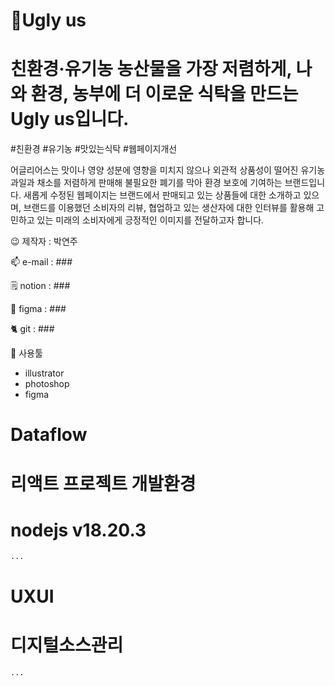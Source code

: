 # 🌾Ugly us

# 친환경·유기농 농산물을 가장 저렴하게, 나와 환경, 농부에 더 이로운 식탁을 만드는 Ugly us입니다.

#친환경 #유기농 #맛있는식탁 #웹페이지개선

어글리어스는 맛이나 영양 성분에 영향을 미치지 않으나 외관적 상품성이 떨어진 유기농 과일과 채소를 저렴하게 판매해 불필요한 폐기를 막아 환경 보호에 기여하는 브랜드입니다.
새롭게 수정된 웹페이지는 브랜드에서 판매되고 있는 상품들에 대한 소개하고 있으며, 브랜드를 이용했던 소비자의 리뷰, 협업하고 있는 생산자에 대한 인터뷰를 활용해 고민하고 있는 미래의 소비자에게 긍정적인 이미지를 전달하고자 합니다.

😉 제작자 : 박연주

📫 e-mail : ###

🗒 notion : ###

🎨 figma : ###

🐈 git : ###

🔧 사용툴
- illustrator
- photoshop
- figma

# Dataflow

# 리액트 프로젝트 개발환경
# nodejs v18.20.3
    ...

# UXUI

# 디지털소스관리
    ...
